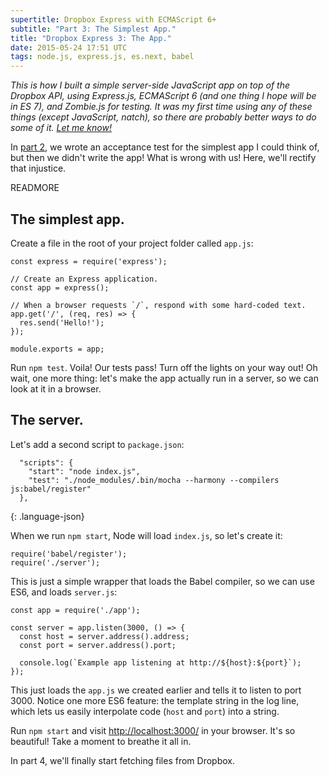 ```yaml
---
supertitle: Dropbox Express with ECMAScript 6+
subtitle: "Part 3: The Simplest App."
title: "Dropbox Express 3: The App."
date: 2015-05-24 17:51 UTC
tags: node.js, express.js, es.next, babel
---
```


*This is how I built a simple server-side JavaScript app on top of the
Dropbox API, using Express.js, ECMAScript 6 (and one thing I hope will
be in ES 7), and Zombie.js for testing. It was my first time using any
of these things (except JavaScript, natch), so there are probably
better ways to do some of it. [Let me know!][contact]*

In [part 2], we wrote an acceptance test for the simplest app I could
think of, but then we didn't write the app! What is wrong with us! Here,
we'll rectify that injustice.

READMORE

## The simplest app. 

Create a file in the root of your project folder called `app.js`:

~~~
const express = require('express');

// Create an Express application.
const app = express();

// When a browser requests `/`, respond with some hard-coded text.
app.get('/', (req, res) => {
  res.send('Hello!');
});

module.exports = app;
~~~

Run `npm test`. Voila! Our tests pass! Turn off the lights on your
way out! Oh wait, one more thing: let's make the app actually run in
a server, so we can look at it in a browser.

## The server.

Let's add a second script to `package.json`:

~~~
  "scripts": {
    "start": "node index.js",
    "test": "./node_modules/.bin/mocha --harmony --compilers js:babel/register"
  },
~~~
{: .language-json}

When we run `npm start`, Node will load `index.js`, so let's create it:

~~~
require('babel/register');
require('./server');
~~~

This is just a simple wrapper that loads the Babel compiler, so we can
use ES6, and loads `server.js`:

~~~
const app = require('./app');

const server = app.listen(3000, () => {
  const host = server.address().address;
  const port = server.address().port;

  console.log(`Example app listening at http://${host}:${port}`);
});
~~~

This just loads the `app.js` we created earlier and tells it to listen
to port 3000. Notice one more ES6 feature: the template string in the
log line, which lets us easily interpolate code (`host` and `port`) into
a string.

Run `npm start` and visit <http://localhost:3000/> in
your browser. It's so beautiful! Take a moment to breathe it all in.

In part 4, we'll finally start fetching files from Dropbox. 

[contact]: #comments
[part 2]: /2015/05/23/dropbox-express-2-zombie-testing.html
